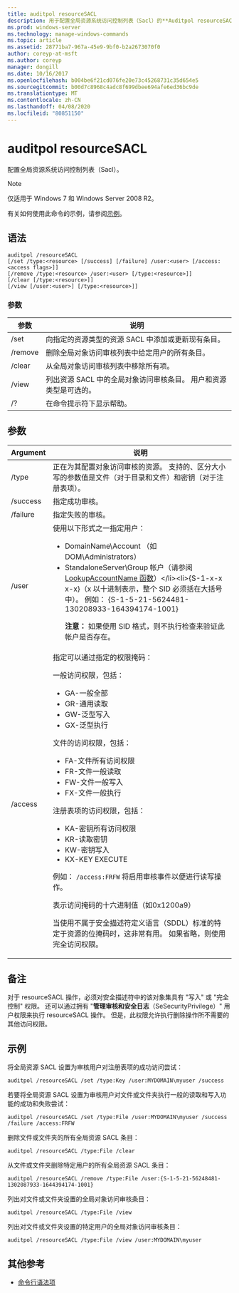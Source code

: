 ```yaml
---
title: auditpol resourceSACL
description: 用于配置全局资源系统访问控制列表（Sacl）的**Auditpol resourceSACL**的 Windows 命令主题。
ms.prod: windows-server
ms.technology: manage-windows-commands
ms.topic: article
ms.assetid: 28771ba7-967a-45e9-9bf0-b2a2673070f0
author: coreyp-at-msft
ms.author: coreyp
manager: dongill
ms.date: 10/16/2017
ms.openlocfilehash: b004be6f21cd076fe20e73c45268731c35d654e5
ms.sourcegitcommit: b00d7c8968c4adc8f699dbee694afe6ed36bc9de
ms.translationtype: MT
ms.contentlocale: zh-CN
ms.lasthandoff: 04/08/2020
ms.locfileid: "80851150"
---
```

# <a name="auditpol-resourcesacl"></a>auditpol resourceSACL

配置全局资源系统访问控制列表（Sacl）。

> [!NOTE]
> 仅适用于 Windows 7 和 Windows Server 2008 R2。

有关如何使用此命令的示例，请参阅[示例](#BKMK_Examples)。

## <a name="syntax"></a>语法

```
auditpol /resourceSACL
[/set /type:<resource> [/success] [/failure] /user:<user> [/access:<access flags>]]
[/remove /type:<resource> /user:<user> [/type:<resource>]]
[/clear [/type:<resource>]]
[/view [/user:<user>] [/type:<resource>]]
```

### <a name="parameters"></a>参数

| 参数 | 说明 |
| --------- | ----------- |
| /set | 向指定的资源类型的资源 SACL 中添加或更新现有条目。 |
| /remove | 删除全局对象访问审核列表中给定用户的所有条目。 |
| /clear | 从全局对象访问审核列表中移除所有项。|
| /view | 列出资源 SACL 中的全局对象访问审核条目。 用户和资源类型是可选的。 |
| /? | 在命令提示符下显示帮助。 |

## <a name="arguments"></a>参数

| Argument | 说明 |
| -------- | ----------- | 
| /type | 正在为其配置对象访问审核的资源。 支持的、区分大小写的参数值是文件（对于目录和文件）和密钥（对于注册表项）。 |
| /success | 指定成功审核。 |
| /failure | 指定失败的审核。 |
| /user | 使用以下形式之一指定用户：<ul><li> DomainName\Account （如 DOM\Administrators）</li><li>StandaloneServer\Group 帐户（请参阅[LookupAccountName 函数](https://msdn.microsoft.com/library/windows/desktop/aa379159(v=vs.85).aspx)）</li><li>{S-1-x-x x-x}（x 以十进制表示，整个 SID 必须括在大括号中）。 例如： {S-1-5-21-5624481-130208933-164394174-1001}<p>**注意：** 如果使用 SID 格式，则不执行检查来验证此帐户是否存在。</li></ul> |
| /access | 指定可以通过指定的权限掩码：<p>一般访问权限，包括：<ul><li>GA-一般全部</li><li>GR-通用读取</li><li>GW-泛型写入</li><li>GX-泛型执行</li></ul><p>文件的访问权限，包括：<ul><li>FA-文件所有访问权限</li><li>FR-文件一般读取</li><li>FW-文件一般写入</li><li>FX-文件一般执行</li></ul><p>注册表项的访问权限，包括：<ul><li>KA-密钥所有访问权限</li><li>KR-读取密钥</li><li>KW-密钥写入</li><li>KX-KEY EXECUTE</li></ul><p>例如： `/access:FRFW` 将启用审核事件以便进行读写操作。<p>表示访问掩码的十六进制值（如0x1200a9）<p>    当使用不属于安全描述符定义语言（SDDL）标准的特定于资源的位掩码时，这非常有用。 如果省略，则使用完全访问权限。 |

## <a name="remarks"></a>备注

对于 resourceSACL 操作，必须对安全描述符中的该对象集具有 "写入" 或 "完全控制" 权限。 还可以通过拥有 "**管理审核和安全日志**（SeSecurityPrivilege）" 用户权限来执行 resourceSACL 操作。 但是，此权限允许执行删除操作所不需要的其他访问权限。

## <a name="examples"></a><a name=BKMK_Examples></a>示例

将全局资源 SACL 设置为审核用户对注册表项的成功访问尝试：

```
auditpol /resourceSACL /set /type:Key /user:MYDOMAIN\myuser /success
```

若要将全局资源 SACL 设置为审核用户对文件或文件夹执行一般的读取和写入功能的成功和失败尝试：

```
auditpol /resourceSACL /set /type:File /user:MYDOMAIN\myuser /success /failure /access:FRFW
```

删除文件或文件夹的所有全局资源 SACL 条目：

```
auditpol /resourceSACL /type:File /clear
```

从文件或文件夹删除特定用户的所有全局资源 SACL 条目：

```
auditpol /resourceSACL /remove /type:File /user:{S-1-5-21-56248481-1302087933-1644394174-1001}
```

列出对文件或文件夹设置的全局对象访问审核条目：

```
auditpol /resourceSACL /type:File /view
```

列出对文件或文件夹设置的特定用户的全局对象访问审核条目：

```
auditpol /resourceSACL /type:File /view /user:MYDOMAIN\myuser
```

## <a name="additional-references"></a>其他参考

- [命令行语法项](command-line-syntax-key.md)